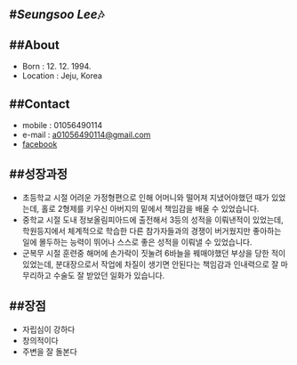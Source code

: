 ﻿#_Seungsoo Lee_:notes:
---------------------
##__About__
-----
* Born : 12. 12. 1994.
* Location : Jeju, Korea

##__Contact__ 
-------
* mobile : 01056490114
* e-mail : a01056490114@gmail.com
* [facebook](https://www.facebook.com/seungsoo.lee.752)

##__성장과정__
--------
* 초등학교 시절 어려운 가정형편으로 인해 어머니와 떨어져 지냈어야했던 때가 있었는데, 홀로 2형제를 키우신 아버지의 밑에서 책임감을 배울 수 있었습니다.
* 중학교 시절 도내 정보올림피아드에 출전해서 3등의 성적을 이뤄낸적이 있었는데, 학원등지에서 체계적으로 학습한 다른 참가자들과의 경쟁이 버거웠지만 좋아하는 일에 몰두하는 능력이 뛰어나 스스로 좋은 성적을 이뤄낼 수 있었습니다.
* 군복무 시절 훈련중 해머에 손가락이 짓눌려 6바늘을 꿰매야했던 부상을 당한 적이 있었는데, 분대장으로서 작업에 차질이 생기면 안된다는 책임감과 인내력으로 잘 마무리하고 수술도 잘 받았던 일화가 있습니다.

##__장점__
----
* 자립심이 강하다
* 창의적이다
* 주변을 잘 돌본다

